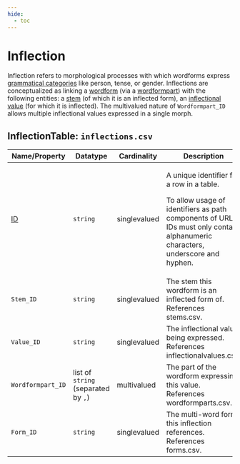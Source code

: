 ```yaml
---
hide:
  - toc
---
```

# Inflection
Inflection refers to morphological processes with which wordforms express [grammatical categories](../inflectionalcategories) like person, tense, or gender.
Inflections are conceptualized as linking a [wordform](../wordforms) (via a [wordformpart](../wordformpart)) with the following entities: a [stem](../stems) (of which it is an inflected form), an [inflectional value](inflectionalvalues) (for which it is inflected).
The multivalued nature of `Wordformpart_ID` allows multiple inflectional values expressed in a single morph.

## InflectionTable: `inflections.csv`

Name/Property | Datatype | Cardinality | Description
 --- | --- | --- | --- 
[ID](http://cldf.clld.org/v1.0/terms.rdf#id) | `string` | singlevalued | <div> <p>A unique identifier for a row in a table.</p> <p> To allow usage of identifiers as path components of URLs IDs must only contain alphanumeric characters, underscore and hyphen. </p> </div> 
`Stem_ID` | `string` | singlevalued | The stem this wordform is an inflected form of.<br>References stems.csv.
`Value_ID` | `string` | singlevalued | The inflectional value being expressed.<br>References inflectionalvalues.csv.
`Wordformpart_ID` | list of `string` (separated by `,`) | multivalued | The part of the wordform expressing this value.<br>References wordformparts.csv.
`Form_ID` | `string` | singlevalued | The multi-word form this inflection references.<br>References forms.csv.